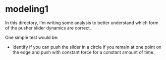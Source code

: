 # modeling1

In this directory, I'm writing some analysis to better understand which form of the pusher slider dynamics are correct.

One simple test would be:
- Identify if you can push the slider in a circle if you remain at one point on the edge and push with constant force for a constant amount of time.

